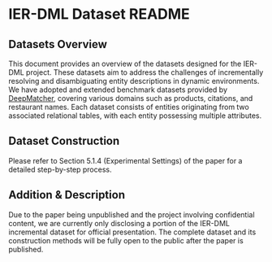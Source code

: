 # IER-DML Dataset README  
## Datasets Overview  
This document provides an overview of the datasets designed for the IER-DML project. These datasets aim to address the challenges of incrementally resolving and disambiguating entity descriptions in dynamic environments. We have adopted and extended benchmark datasets provided by [DeepMatcher](https://github.com/anhaidgroup/deepmatcher), covering various domains such as products, citations, and restaurant names. Each dataset consists of entities originating from two associated relational tables, with each entity possessing multiple attributes. 
## Dataset Construction  
Please refer to Section 5.1.4 (Experimental Settings) of the paper for a detailed step-by-step process.  
## Addition & Description  
Due to the paper being unpublished and the project involving confidential content, we are currently only disclosing a portion of the IER-DML incremental dataset for official presentation. The complete dataset and its construction methods will be fully open to the public after the paper is published.

